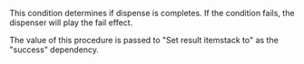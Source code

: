 This condition determines if dispense is completes. If the condition fails, the dispenser will play the fail effect.

The value of this procedure is passed to "Set result itemstack to" as the "success" dependency.